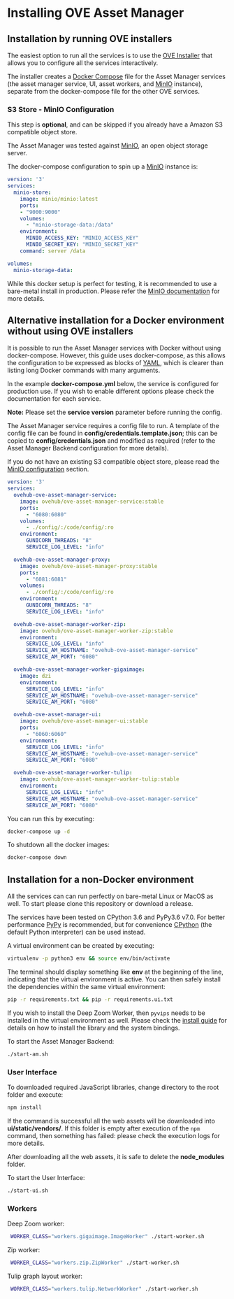 # Installing OVE Asset Manager

## Installation by running OVE installers

The easiest option to run all the services is to use the [OVE Installer](https://github.com/ove/ove-install)
that allows you to configure all the services interactively.

The installer creates a [Docker Compose](https://docs.docker.com/compose/install/) file for the Asset Manager services (the asset manager service, UI, asset workers, and [MinIO](http://minio.io/) instance), separate from the docker-compose file for the other OVE services.

### S3 Store - MinIO Configuration

This step is **optional**, and can be skipped if you already have a Amazon S3 compatible object store.

The Asset Manager was tested against [MinIO](http://minio.io/), an open object storage server.

The docker-compose configuration to spin up a [MinIO](http://minio.io/) instance is:

```yaml
version: '3'
services:
  minio-store:
    image: minio/minio:latest
    ports:
    - "9000:9000"
    volumes:
      - "minio-storage-data:/data"
    environment:
      MINIO_ACCESS_KEY: "MINIO_ACCESS_KEY"
      MINIO_SECRET_KEY: "MINIO_SECRET_KEY"
    command: server /data

volumes:
  minio-storage-data:
```

While this docker setup is perfect for testing, it is recommended to use a bare-metal install in production.
Please refer the [MinIO documentation](https://docs.minio.io/) for more details.

## Alternative installation for a Docker environment without using OVE installers

It is possible to run the Asset Manager services with Docker without using docker-compose. However, this guide uses docker-compose, as this allows the configuration to be expressed as blocks of [YAML](https://en.wikipedia.org/wiki/YAML), which is clearer than listing long Docker commands with many arguments.

In the example **docker-compose.yml** below, the service is configured for production use. If you wish to enable different options please check the documentation for each service.

**Note:** Please set the **service version** parameter before running the config.

The Asset Manager service requires a config file to run. A template of the config file can be found in **config/credentials.template.json**; this can be copied to **config/credentials.json** and modified as required (refer to the Asset Manager Backend configuration for more details).

If you do not have an existing S3 compatible object store, please read the [MinIO configuration](#s3-store---minio-configuration) section.

```yaml
version: '3'
services:
  ovehub-ove-asset-manager-service:
    image: ovehub/ove-asset-manager-service:stable
    ports:
      - "6080:6080"
    volumes:
      - ./config/:/code/config/:ro
    environment:
      GUNICORN_THREADS: "8"
      SERVICE_LOG_LEVEL: "info"

  ovehub-ove-asset-manager-proxy:
    image: ovehub/ove-asset-manager-proxy:stable
    ports:
      - "6081:6081"
    volumes:
      - ./config/:/code/config/:ro
    environment:
      GUNICORN_THREADS: "8"
      SERVICE_LOG_LEVEL: "info"

  ovehub-ove-asset-manager-worker-zip:
    image: ovehub/ove-asset-manager-worker-zip:stable
    environment:
      SERVICE_LOG_LEVEL: "info"
      SERVICE_AM_HOSTNAME: "ovehub-ove-asset-manager-service"
      SERVICE_AM_PORT: "6080"

  ovehub-ove-asset-manager-worker-gigaimage:
    image: dzi
    environment:
      SERVICE_LOG_LEVEL: "info"
      SERVICE_AM_HOSTNAME: "ovehub-ove-asset-manager-service"
      SERVICE_AM_PORT: "6080"

  ovehub-ove-asset-manager-ui:
    image: ovehub/ove-asset-manager-ui:stable
    ports:
      - "6060:6060"
    environment:
      SERVICE_LOG_LEVEL: "info"
      SERVICE_AM_HOSTNAME: "ovehub-ove-asset-manager-service"
      SERVICE_AM_PORT: "6080"

  ovehub-ove-asset-manager-worker-tulip:
    image: ovehub/ove-asset-manager-worker-tulip:stable
    environment:
      SERVICE_LOG_LEVEL: "info"
      SERVICE_AM_HOSTNAME: "ovehub-ove-asset-manager-service"
      SERVICE_AM_PORT: "6080" 

```

You can run this by executing:

```bash
docker-compose up -d
```

To shutdown all the docker images:

```bash
docker-compose down
```

## Installation for a non-Docker environment

All the services can can run perfectly on bare-metal Linux or MacOS as well. To start please clone this repository or download a release.

The services have been tested on CPython 3.6 and PyPy3.6 v7.0. For better performance [PyPy](https://pypy.org/) is recommended, but for convenience [CPython](https://en.wikipedia.org/wiki/CPython) (the default Python interpreter) can be used instead.

A virtual environment can be created by executing:

```bash
virtualenv -p python3 env && source env/bin/activate
```

The terminal should display something like **env** at the beginning of the line, indicating that the virtual environment is active. You can then safely install the dependencies within the same virtual environment:

```bash
pip -r requirements.txt && pip -r requirements.ui.txt
```

If you wish to install the Deep Zoom Worker, then `pyvips` needs to be installed in the virtual environment as well. Please check the [install guide](https://libvips.github.io/pyvips/README.html#install) for details on how to install the library and the system bindings.

To start the Asset Manager Backend:

```bash
./start-am.sh
```

### User Interface

To downloaded required JavaScript libraries, change directory to the root folder and execute:

```bash
npm install
```

If the command is successful all the web assets will be downloaded into **ui/static/vendors/**. If this folder is empty after execution of the `npm` command, then something has failed: please check the execution logs for more details.

After downloading all the web assets, it is safe to delete the **node_modules** folder.

To start the User Interface:

```bash
./start-ui.sh
```

### Workers

Deep Zoom worker:

```bash
 WORKER_CLASS="workers.gigaimage.ImageWorker" ./start-worker.sh
```

Zip worker:

```bash
 WORKER_CLASS="workers.zip.ZipWorker" ./start-worker.sh
```

Tulip graph layout worker:

```bash
 WORKER_CLASS="workers.tulip.NetworkWorker" ./start-worker.sh
```
